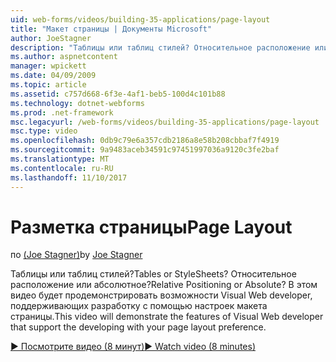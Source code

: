 ```yaml
---
uid: web-forms/videos/building-35-applications/page-layout
title: "Макет страницы | Документы Microsoft"
author: JoeStagner
description: "Таблицы или таблиц стилей? Относительное расположение или абсолютное? В этом видео будет продемонстрировать возможности Visual Web developer, который поддерживает разработку с ё..."
ms.author: aspnetcontent
manager: wpickett
ms.date: 04/09/2009
ms.topic: article
ms.assetid: c757d668-6f3e-4af1-beb5-100d4c101b88
ms.technology: dotnet-webforms
ms.prod: .net-framework
msc.legacyurl: /web-forms/videos/building-35-applications/page-layout
msc.type: video
ms.openlocfilehash: 0db9c79e6a357cdb2186a8e58b208cbbaf7f4919
ms.sourcegitcommit: 9a9483aceb34591c97451997036a9120c3fe2baf
ms.translationtype: MT
ms.contentlocale: ru-RU
ms.lasthandoff: 11/10/2017
---
```

<a name="page-layout"></a><span data-ttu-id="12b29-105">Разметка страницы</span><span class="sxs-lookup"><span data-stu-id="12b29-105">Page Layout</span></span>
====================
<span data-ttu-id="12b29-106">по [(Joe Stagner)](https://github.com/JoeStagner)</span><span class="sxs-lookup"><span data-stu-id="12b29-106">by [Joe Stagner](https://github.com/JoeStagner)</span></span>

<span data-ttu-id="12b29-107">Таблицы или таблиц стилей?</span><span class="sxs-lookup"><span data-stu-id="12b29-107">Tables or StyleSheets?</span></span> <span data-ttu-id="12b29-108">Относительное расположение или абсолютное?</span><span class="sxs-lookup"><span data-stu-id="12b29-108">Relative Positioning or Absolute?</span></span> <span data-ttu-id="12b29-109">В этом видео будет продемонстрировать возможности Visual Web developer, поддерживающих разработку с помощью настроек макета страницы.</span><span class="sxs-lookup"><span data-stu-id="12b29-109">This video will demonstrate the features of Visual Web developer that support the developing with your page layout preference.</span></span>

[<span data-ttu-id="12b29-110">&#9654; Посмотрите видео (8 минут)</span><span class="sxs-lookup"><span data-stu-id="12b29-110">&#9654; Watch video (8 minutes)</span></span>](https://channel9.msdn.com/Blogs/ASP-NET-Site-Videos/page-layout)
